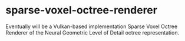 # sparse-voxel-octree-renderer

Eventually will be a Vulkan-based implementation Sparse Voxel Octree Renderer of the Neural Geometric Level of Detail octree representation.
